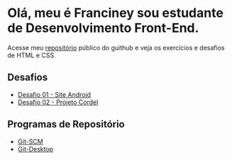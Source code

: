 <h1>Olá, meu é Franciney sou estudante de Desenvolvimento Front-End.</h1>
<p>Acesse meu <a href="https://github.com/neyaraujo" target="_blank">repositório</a> público do guithub e veja os exercícios e desafios de HTML e CSS</p>
<h2>Desafios</h2>
<ul>
<li><a href="https://neyaraujo.github.io/projeto-android/" target="_blank">Desafio 01 - Site Android</a></li>
<li><a href="https://neyaraujo.github.io/projeto-cordel/" target="_blank">Desafio 02 - Projeto Cordel</a></li>
</ul>
<h2>Programas de Repositório</h2>
<ul>
<li><a href="http://git-scm.com/">Git-SCM</a></li>
<li><a href="http://desktop.github.com/">Git-Desktop</a></li>
</ul>